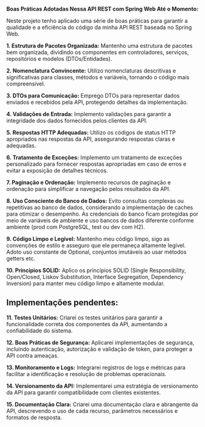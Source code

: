 **Boas Práticas Adotadas Nessa API REST com Spring Web Até o Momento:**

Neste projeto tenho aplicado uma série de boas práticas para garantir a qualidade e a eficiência do código da minha API REST baseada no Spring Web.

**1. Estrutura de Pacotes Organizada:** Mantenho uma estrutura de pacotes bem organizada, dividindo os componentes em controladores, serviços, repositórios e modelos (DTOs/Entidades).

**2. Nomenclatura Convincente:** Utilizo nomenclaturas descritivas e significativas para classes, métodos e variáveis, tornando o código mais compreensível.

**3. DTOs para Comunicação:** Emprego DTOs para representar dados enviados e recebidos pela API, protegendo detalhes da implementação.

**4. Validações de Entrada:** Implemento validações para garantir a integridade dos dados fornecidos pelos clientes da API.

**5. Respostas HTTP Adequadas:** Utilizo os códigos de status HTTP apropriados nas respostas da API, assegurando respostas claras e adequadas.

**6. Tratamento de Exceções:** Implemento um tratamento de exceções personalizado para fornecer respostas apropriadas em caso de erros e evitar a exposição de detalhes técnicos.

**7. Paginação e Ordenação:** Implemento recursos de paginação e ordenação para simplificar a navegação pelos resultados da API.

**8. Uso Consciente do Banco de Dados:** Evito consultas complexas ou repetitivas ao banco de dados, considerando a implementação de caches para otimizar o desempenho. As credenciais do banco ficam protegidas por meio de variáveis de ambiente e uso bancos de dados diferente conforme ambiente (prod com PostgreSQL, test ou dev com H2).

**9. Código Limpo e Legível:** Mantenho meu código limpo, sigo as convenções de estilo e asseguro que ele permaneça altamente legível. Adoto uso constante de Optional, conjuntos imutáveis ao usar métodos getters etc.

**10. Princípios SOLID:** Aplico os princípios SOLID (Single Responsibility, Open/Closed, Liskov Substitution, Interface Segregation, Dependency Inversion) para manter meu código limpo e altamente modular.

## Implementações pendentes:

**11. Testes Unitários:** Criarei os testes unitários para garantir a funcionalidade correta dos componentes da API, aumentando a confiabilidade do sistema.

**12. Boas Práticas de Segurança:** Aplicarei implementações de segurança, incluindo autenticação, autorização e validação de token, para proteger a API contra ameaças.

**13. Monitoramento e Logs:** Integrarei registros de logs e métricas para facilitar a identificação e resolução de problemas operacionais.

**14. Versionamento da API:** Implementarei uma estratégia de versionamento da API para garantir compatibilidade com clientes existentes.

**15. Documentação Clara:** Criarei uma documentação clara e abrangente da API, descrevendo o uso de cada recurso, parâmetros necessários e formatos de resposta.